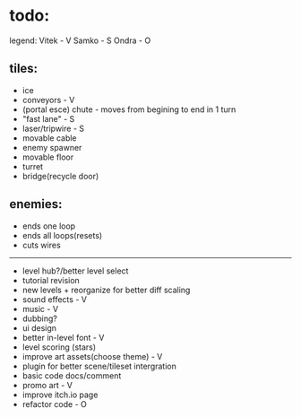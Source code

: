 # todo:
legend:
Vitek - V
Samko - S
Ondra - O
## tiles:
- ice 
- conveyors - V
- (portal esce) chute - moves from begining to end in 1 turn
- "fast lane" - S
- laser/tripwire - S
- movable cable 
- enemy spawner
- movable floor
- turret
- bridge(recycle door)
## enemies:
- ends one loop
- ends all loops(resets)
- cuts wires
---

- level hub?/better level select
- tutorial revision
- new levels + reorganize for better diff scaling
- sound effects - V
- music - V
- dubbing?
- ui design 
- better in-level font - V
- level scoring (stars)
- improve art assets(choose theme) - V
- plugin for better scene/tileset intergration
- basic code docs/comment
- promo art - V
- improve itch.io page
- refactor code - O
